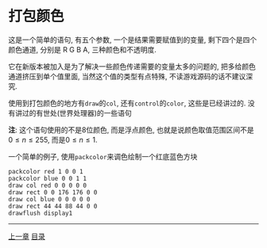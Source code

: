 # 打包颜色
这是一个简单的语句, 有五个参数, 一个是结果需要赋值到的变量,
剩下四个是四个颜色通道, 分别是 R G B A, 三种颜色和不透明度.

它在新版本被加入是为了解决一些颜色传递需要的变量太多的问题的,
把多给颜色通道挤压到单个值里面, 当然这个值的类型有点特殊,
不读游戏源码的话不建议深究.

使用到打包颜色的地方有`draw`的`col`, 还有`control`的`color`, 这些是已经讲过的.
没有讲过的有世处(世界处理器)的一些语句

**注**: 这个语句使用的不是8位颜色, 而是浮点颜色,
也就是说颜色取值范围区间不是$0 \le n \le 255$, 而是$0 \le n \le 1$.

一个简单的例子, 使用`packcolor`来调色绘制一个红底蓝色方块

```
packcolor red 1 0 0 1
packcolor blue 0 0 1 1
draw col red 0 0 0 0 0
draw rect 0 0 176 176 0 0
draw col blue 0 0 0 0 0
draw rect 44 44 88 44 0 0
drawflush display1
```


---
[上一章](./13-lookup.md)
[目录](./README.md)
